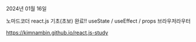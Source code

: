 2024년 01월 16일

노마드코더 react.js 기초(초보) 완료!!
useState / useEffect / props
브라우저라우터

https://kimnambin.github.io/react.js-study